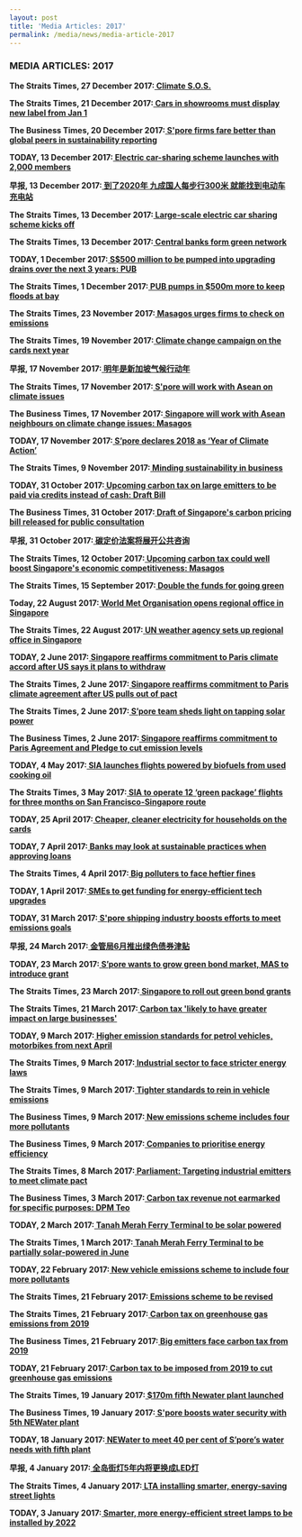 ```yaml
---
layout: post
title: 'Media Articles: 2017'
permalink: /media/news/media-article-2017
---
```


### MEDIA ARTICLES: 2017

**The Straits Times, 27 December 2017:[<a href="https://www.straitstimes.com/singapore/environment/climate-sos" target="_blank"> Climate S.O.S.</a>](https://www.straitstimes.com/singapore/environment/climate-sos)**


**The Straits Times, 21 December 2017:[<a href="https://www.straitstimes.com/singapore/transport/cars-in-showrooms-must-display-new-label-from-jan-1" target="_blank"> Cars in showrooms must display new label from Jan 1</a>](https://www.straitstimes.com/singapore/transport/cars-in-showrooms-must-display-new-label-from-jan-1)**


**The Business Times, 20 December 2017:[<a href="https://www.businesstimes.com.sg/companies-markets/singapore-firms-fare-better-than-global-peers-in-sustainability-reporting" target="_blank"> S'pore firms fare better than global peers in sustainability reporting</a>](https://www.businesstimes.com.sg/companies-markets/singapore-firms-fare-better-than-global-peers-in-sustainability-reporting)**


**TODAY, 13 December 2017:[<a href="https://www.todayonline.com/singapore/electric-car-sharing-scheme-launches-2000-members" target="_blank"> Electric car-sharing scheme launches with 2,000 members</a>](https://www.todayonline.com/singapore/electric-car-sharing-scheme-launches-2000-members)**


**早报, 13 December 2017:[<a href="https://www.zaobao.com.sg/sme/news/story20171213-818333" target="_blank"> 到了2020年 九成国人每步行300米 就能找到电动车充电站</a>](https://www.zaobao.com.sg/sme/news/story20171213-818333)**


**The Straits Times, 13 December 2017:[<a href="https://www.straitstimes.com/singapore/transport/large-scale-electric-car-sharing-scheme-kicks-off" target="_blank"> Large-scale electric car sharing scheme kicks off</a>](https://www.straitstimes.com/singapore/transport/large-scale-electric-car-sharing-scheme-kicks-off)**


**The Straits Times, 13 December 2017:[<a href="https://www.straitstimes.com/business/central-banks-form-green-network" target="_blank"> Central banks form green network</a>](https://www.straitstimes.com/business/central-banks-form-green-network)**


**TODAY, 1 December 2017:[<a href="https://www.todayonline.com/singapore/s500-million-be-pumped-upgrading-drains-over-next-3-years-pub" target="_blank"> S$500 million to be pumped into upgrading drains over the next 3 years: PUB</a>](https://www.todayonline.com/singapore/s500-million-be-pumped-upgrading-drains-over-next-3-years-pub)**


**The Straits Times, 1 December 2017:[<a href="https://www.straitstimes.com/singapore/pub-pumps-in-500m-more-to-keep-floods-at-bay" target="_blank"> PUB pumps in $500m more to keep floods at bay</a>](https://www.straitstimes.com/singapore/pub-pumps-in-500m-more-to-keep-floods-at-bay)**


**The Straits Times, 23 November 2017:[<a href="https://www.straitstimes.com/singapore/environment/masagos-urges-firms-to-check-on-emissions" target="_blank"> Masagos urges firms to check on emissions</a>](https://www.straitstimes.com/singapore/environment/masagos-urges-firms-to-check-on-emissions)**


**The Straits Times, 19 November 2017:[<a href="https://www.straitstimes.com/singapore/environment/climate-change-campaign-on-the-cards-next-year" target="_blank"> Climate change campaign on the cards next year</a>](https://www.straitstimes.com/singapore/environment/climate-change-campaign-on-the-cards-next-year)**


**早报, 17 November 2017:[<a href="https://www.zaobao.com.sg/realtime/singapore/story20171116-811574" target="_blank"> 明年是新加坡气候行动年</a>](https://www.zaobao.com.sg/realtime/singapore/story20171116-811574)**


**The Straits Times, 17 November 2017:[<a href="https://www.straitstimes.com/world/spore-will-work-with-asean-on-climate-issues" target="_blank"> S'pore will work with Asean on climate issues</a>](https://www.straitstimes.com/world/spore-will-work-with-asean-on-climate-issues)**


**The Business Times, 17 November 2017:[<a href="https://www.businesstimes.com.sg/government-economy/singapore-will-work-with-asean-neighbours-on-climate-change-issues-masagos" target="_blank"> Singapore will work with Asean neighbours on climate change issues: Masagos</a>](https://www.businesstimes.com.sg/government-economy/singapore-will-work-with-asean-neighbours-on-climate-change-issues-masagos)**


**TODAY, 17 November 2017:[<a href="https://www.todayonline.com/singapore/spore-declares-2018-year-climate-action" target="_blank"> S’pore declares 2018 as ‘Year of Climate Action’</a>](https://www.todayonline.com/singapore/spore-declares-2018-year-climate-action)**


**The Straits Times, 9 November 2017:[<a href="https://www.straitstimes.com/business/minding-sustainability-in-business" target="_blank"> Minding sustainability in business</a>](https://www.straitstimes.com/business/minding-sustainability-in-business)**


**TODAY, 31 October 2017:[<a href="https://www.todayonline.com/singapore/carbon-credit-mechanism-mooted-upcoming-carbon-tax-large-emitters-2019" target="_blank"> Upcoming carbon tax on large emitters to be paid via credits instead of cash: Draft Bill</a>](https://www.todayonline.com/singapore/carbon-credit-mechanism-mooted-upcoming-carbon-tax-large-emitters-2019)**


**The Business Times, 31 October 2017:[<a href="https://www.businesstimes.com.sg/government-economy/draft-of-singapores-carbon-pricing-bill-released-for-public-consultation" target="_blank"> Draft of Singapore's carbon pricing bill released for public consultation</a>](https://www.businesstimes.com.sg/government-economy/draft-of-singapores-carbon-pricing-bill-released-for-public-consultation)**


**早报, 31 October 2017:[<a href="https://www.zaobao.com.sg/realtime/singapore/story20171031-807081" target="_blank"> 碳定价法案将展开公共咨询</a>](https://www.zaobao.com.sg/realtime/singapore/story20171031-807081)**


**The Straits Times, 12 October 2017:[<a href="https://www.straitstimes.com/business/economy/singapore-must-be-energy-efficient-and-low-carbon-to-stay-competitive-masagos" target="_blank"> Upcoming carbon tax could well boost Singapore's economic competitiveness: Masagos</a>](https://www.straitstimes.com/business/economy/singapore-must-be-energy-efficient-and-low-carbon-to-stay-competitive-masagos)**


**The Straits Times, 15 September 2017:[<a href="https://www.straitstimes.com/singapore/environment/double-the-funds-for-buildings-to-go-green" target="_blank"> Double the funds for going green</a>](https://www.straitstimes.com/singapore/environment/double-the-funds-for-buildings-to-go-green)**


**Today, 22 August 2017:[<a href="https://www.todayonline.com/singapore/world-met-organisation-opens-regional-office-singapore" target="_blank"> World Met Organisation opens regional office in Singapore</a>](https://www.todayonline.com/singapore/world-met-organisation-opens-regional-office-singapore)**


**The Straits Times, 22 August 2017:[<a href="https://www.straitstimes.com/singapore/un-weather-agency-sets-up-regional-office-in-singapore" target="_blank"> UN weather agency sets up regional office in Singapore</a>](https://www.straitstimes.com/singapore/un-weather-agency-sets-up-regional-office-in-singapore)**


**TODAY, 2 June 2017:[<a href="https://www.todayonline.com/singapore/singapore-reaffirms-commitment-paris-climate-accord-after-us-says-it-plans-withdraw" target="_blank"> Singapore reaffirms commitment to Paris climate accord after US says it plans to withdraw</a>](https://www.todayonline.com/singapore/singapore-reaffirms-commitment-paris-climate-accord-after-us-says-it-plans-withdraw)**


**The Straits Times, 2 June 2017:[<a href="https://www.straitstimes.com/singapore/environment/singapore-reaffirms-commitment-to-paris-climate-agreement-after-us-pulls-out" target="_blank"> Singapore reaffirms commitment to Paris climate agreement after US pulls out of pact</a>](https://www.straitstimes.com/singapore/environment/singapore-reaffirms-commitment-to-paris-climate-agreement-after-us-pulls-out)**


**The Straits Times, 2 June 2017:[<a href="https://www.straitstimes.com/singapore/environment/spore-team-sheds-light-on-tapping-solar-power" target="_blank"> S’pore team sheds light on tapping solar power</a>](https://www.straitstimes.com/singapore/environment/spore-team-sheds-light-on-tapping-solar-power)**


**The Business Times, 2 June 2017:[<a href="https://www.businesstimes.com.sg/government-economy/singapore-reaffirms-commitment-to-paris-agreement-and-pledge-to-cut-emission" target="_blank"> Singapore reaffirms commitment to Paris Agreement and Pledge to cut emission levels</a>](https://www.businesstimes.com.sg/government-economy/singapore-reaffirms-commitment-to-paris-agreement-and-pledge-to-cut-emission)**


**TODAY, 4 May 2017:[<a href="https://www.todayonline.com/business/sia-launches-flights-powered-biofuels-produced-used-cooking-oil" target="_blank"> SIA launches flights powered by biofuels from used cooking oil</a>](https://www.todayonline.com/business/sia-launches-flights-powered-biofuels-produced-used-cooking-oil)**


**The Straits Times, 3 May 2017:[<a href="https://www.straitstimes.com/singapore/sia-to-operate-12-green-package-flights-for-three-months-on-san-francisco-singapore-route" target="_blank"> SIA to operate 12 ‘green package’ flights for three months on San Francisco-Singapore route</a>](https://www.straitstimes.com/singapore/sia-to-operate-12-green-package-flights-for-three-months-on-san-francisco-singapore-route)**


**TODAY, 25 April 2017:[<a href="https://www.straitstimes.com/singapore/sia-to-operate-12-green-package-flights-for-three-months-on-san-francisco-singapore-route" target="_blank"> Cheaper, cleaner electricity for households on the cards</a>](https://www.todayonline.com/singapore/cheaper-cleaner-electricity-households-cards)**


**TODAY, 7 April 2017:[<a href="https://www.todayonline.com/singapore/banks-may-look-sustainable-practices-when-approving-loans" target="_blank"> Banks may look at sustainable practices when approving loans</a>](https://www.todayonline.com/singapore/banks-may-look-sustainable-practices-when-approving-loans)**


**The Straits Times, 4 April 2017:[<a href="https://www.straitstimes.com/singapore/environment/big-polluters-to-face-heftier-fines" target="_blank"> Big polluters to face heftier fines</a>](https://www.straitstimes.com/singapore/environment/big-polluters-to-face-heftier-fines)**


**TODAY, 1 April 2017:[<a href="https://www.todayonline.com/business/smes-get-funding-energy-efficient-tech-upgrades" target="_blank"> SMEs to get funding for energy-efficient tech upgrades</a>](https://www.todayonline.com/business/smes-get-funding-energy-efficient-tech-upgrades)**


**TODAY, 31 March 2017:[<a href="https://www.todayonline.com/business/spore-shipping-industry-boosts-efforts-meet-emissions-goals" target="_blank"> S'pore shipping industry boosts efforts to meet emissions goals</a>](https://www.todayonline.com/business/spore-shipping-industry-boosts-efforts-meet-emissions-goals)**


**早报, 24 March 2017:[<a href="https://www.zaobao.com.sg/zfinance/news/story20170324-739616" target="_blank"> 金管局6月推出绿色债券津贴</a>](https://www.zaobao.com.sg/zfinance/news/story20170324-739616)**


**TODAY, 23 March 2017:[<a href="https://www.todayonline.com/business/spore-wants-grow-green-bond-market-mas-introduce-grant" target="_blank"> S’pore wants to grow green bond market, MAS to introduce grant</a>](https://www.todayonline.com/business/spore-wants-grow-green-bond-market-mas-introduce-grant)**


**The Straits Times, 23 March 2017:[<a href="https://www.straitstimes.com/business/singapore-to-roll-out-green-bond-grants" target="_blank"> Singapore to roll out green bond grants</a>](https://www.straitstimes.com/business/singapore-to-roll-out-green-bond-grants)**


**The Straits Times, 21 March 2017:[<a href="https://www.straitstimes.com/singapore/carbon-tax-likely-to-have-greater-impact-on-large-businesses" target="_blank"> Carbon tax 'likely to have greater impact on large businesses'</a>](https://www.straitstimes.com/singapore/carbon-tax-likely-to-have-greater-impact-on-large-businesses)**


**TODAY, 9 March 2017:[<a href="https://www.todayonline.com/singapore/tighter-emission-standards-petrol-vehicles-april-2018" target="_blank"> Higher emission standards for petrol vehicles, motorbikes from next April</a>](https://www.todayonline.com/singapore/tighter-emission-standards-petrol-vehicles-april-2018)**


**The Straits Times, 9 March 2017:[<a href="https://www.straitstimes.com/singapore/environment/industrial-sector-to-face-stricter-energy-laws" target="_blank"> Industrial sector to face stricter energy laws</a>](https://www.straitstimes.com/singapore/environment/industrial-sector-to-face-stricter-energy-laws)**


**The Straits Times, 9 March 2017:[<a href="https://www.straitstimes.com/singapore/transport/tighter-standards-to-rein-in-vehicle-emissions" target="_blank"> Tighter standards to rein in vehicle emissions</a>](https://www.straitstimes.com/singapore/transport/tighter-standards-to-rein-in-vehicle-emissions)**


**The Business Times, 9 March 2017:[<a href="https://www.businesstimes.com.sg/transport/singapore-budget-2017/new-emissions-scheme-includes-four-more-pollutants" target="_blank"> New emissions scheme includes four more pollutants</a>](https://www.businesstimes.com.sg/transport/singapore-budget-2017/new-emissions-scheme-includes-four-more-pollutants)**


**The Business Times, 9 March 2017:[<a href="https://www.businesstimes.com.sg/government-economy/singapore-budget-2017/companies-to-prioritise-energy-efficiency" target="_blank"> Companies to prioritise energy efficiency</a>](https://www.businesstimes.com.sg/government-economy/singapore-budget-2017/companies-to-prioritise-energy-efficiency)**


**The Straits Times, 8 March 2017:[<a href="https://www.straitstimes.com/politics/parliament-targeting-industrial-emitters-to-meet-climate-pact" target="_blank"> Parliament: Targeting industrial emitters to meet climate pact</a>](https://www.straitstimes.com/politics/parliament-targeting-industrial-emitters-to-meet-climate-pact)**


**The Business Times, 3 March 2017:[<a href="https://www.businesstimes.com.sg/government-economy/singapore-budget-2017/carbon-tax-revenue-not-earmarked-for-specific-purposes-dpm" target="_blank"> Carbon tax revenue not earmarked for specific purposes: DPM Teo</a>](https://www.businesstimes.com.sg/government-economy/singapore-budget-2017/carbon-tax-revenue-not-earmarked-for-specific-purposes-dpm)**


**TODAY, 2 March 2017:[<a href="https://www.todayonline.com/business/tanah-merah-ferry-terminal-be-solar-powered" target="_blank"> Tanah Merah Ferry Terminal to be solar powered</a>](https://www.todayonline.com/business/tanah-merah-ferry-terminal-be-solar-powered)**


**The Straits Times, 1 March 2017:[<a href="https://www.straitstimes.com/singapore/tanah-merah-ferry-terminal-to-be-partially-solar-powered-in-june" target="_blank"> Tanah Merah Ferry Terminal to be partially solar-powered in June</a>](https://www.straitstimes.com/singapore/tanah-merah-ferry-terminal-to-be-partially-solar-powered-in-june)**


**TODAY, 22 February 2017:[<a href="https://www.todayonline.com/singapore/new-scheme-promote-environmentally-friendly-vehicles-kick-next-year" target="_blank"> New vehicle emissions scheme to include four more pollutants</a>](https://www.todayonline.com/singapore/new-scheme-promote-environmentally-friendly-vehicles-kick-next-year)**


**The Straits Times, 21 February 2017:[<a href="https://www.straitstimes.com/business/emissions-scheme-to-be-revised" target="_blank"> Emissions scheme to be revised</a>](https://www.straitstimes.com/business/emissions-scheme-to-be-revised)**


**The Straits Times, 21 February 2017:[<a href="https://www.straitstimes.com/politics/carbon-tax-on-greenhouse-gas-emissions-from-2019" target="_blank"> Carbon tax on greenhouse gas emissions from 2019</a>](https://www.straitstimes.com/politics/carbon-tax-on-greenhouse-gas-emissions-from-2019)**


**The Business Times, 21 February 2017:[<a href="https://www.businesstimes.com.sg/government-economy/singapore-budget-2017/big-emitters-face-carbon-tax-from-2019" target="_blank"> Big emitters face carbon tax from 2019</a>](https://www.businesstimes.com.sg/government-economy/singapore-budget-2017/big-emitters-face-carbon-tax-from-2019)**


**TODAY, 21 February 2017:[<a href="https://www.todayonline.com/singapore/carbon-tax-be-introduced-cut-greenhouse-gas-emissions" target="_blank"> Carbon tax to be imposed from 2019 to cut greenhouse gas emissions</a>](https://www.todayonline.com/singapore/carbon-tax-be-introduced-cut-greenhouse-gas-emissions)**


**The Straits Times, 19 January 2017:[<a href="https://www.straitstimes.com/singapore/environment/170m-fifth-newater-plant-launched" target="_blank"> $170m fifth Newater plant launched</a>](https://www.straitstimes.com/singapore/environment/170m-fifth-newater-plant-launched)**


**The Business Times, 19 January 2017:[<a href="https://www.businesstimes.com.sg/government-economy/spore-boosts-water-security-with-5th-newater-plant" target="_blank"> S'pore boosts water security with 5th NEWater plant</a>](https://www.businesstimes.com.sg/government-economy/spore-boosts-water-security-with-5th-newater-plant)**


**TODAY, 18 January 2017:[<a href="https://www.todayonline.com/singapore/fifth-newater-plant-changi-opens" target="_blank"> NEWater to meet 40 per cent of S’pore’s water needs with fifth plant</a>](https://www.todayonline.com/singapore/fifth-newater-plant-changi-opens)**


**早报, 4 January 2017:[<a href="https://www.zaobao.com.sg/znews/singapore/story20170104-709324" target="_blank"> 全岛街灯5年内将更换成LED灯</a>](https://www.zaobao.com.sg/znews/singapore/story20170104-709324)**


**The Straits Times, 4 January 2017:[<a href="https://www.straitstimes.com/singapore/lta-installing-smarter-energy-saving-street-lights" target="_blank"> LTA installing smarter, energy-saving street lights</a>](https://www.straitstimes.com/singapore/lta-installing-smarter-energy-saving-street-lights)**


**TODAY, 3 January 2017:[<a href="https://www.todayonline.com/singapore/all-street-lamps-use-led-lights-2022-lta" target="_blank"> Smarter, more energy-efficient street lamps to be installed by 2022</a>](https://www.todayonline.com/singapore/all-street-lamps-use-led-lights-2022-lta)**


